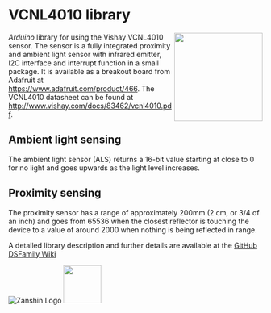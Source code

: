 # VCNL4010 library
<img src="https://github.com/SV-Zanshin/VCNL4010/blob/master/Images//VCNL4010_square.jpg" width="175" align="right"/> *Arduino* library for using the Vishay VCNL4010 sensor. The sensor is a fully integrated proximity and ambient light sensor with infrared emitter, I2C interface and interrupt function in a small package. It is available as a breakout board from Adafruit at https://www.adafruit.com/product/466.  The VCNL4010 datasheet can be found at  http://www.vishay.com/docs/83462/vcnl4010.pdf.

## Ambient light sensing
The ambient light sensor (ALS) returns a 16-bit value starting at close to 0 for no light and goes upwards as the light level increases.

## Proximity sensing
The proximity sensor has a range of approximately 200mm (2 cm, or 3/4 of an inch) and goes from 65536 when the closest reflector is touching the device to a value of around 2000 when nothing is being reflected in range.

A detailed library description and further details are available at the [GitHub DSFamily Wiki](https://github.com/SV-Zanshin/VCNL4010/wiki)


![Zanshin Logo](https://www.sv-zanshin.com/r/images/site/gif/zanshinkanjitiny.gif) <img src="https://www.sv-zanshin.com/r/images/site/gif/zanshintext.gif" width="75"/>

